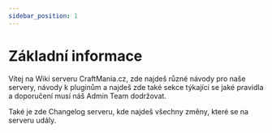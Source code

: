 ```yaml
---
sidebar_position: 1
---
```


# Základní informace
Vítej na Wiki serveru CraftMania.cz, zde najdeš různé návody pro naše servery, návody k pluginům a najdeš zde také sekce týkající se jaké pravidla a doporučení musí náš Admin Team dodržovat. 

Také je zde Changelog serveru, kde najdeš všechny změny, které se na serveru udály.

